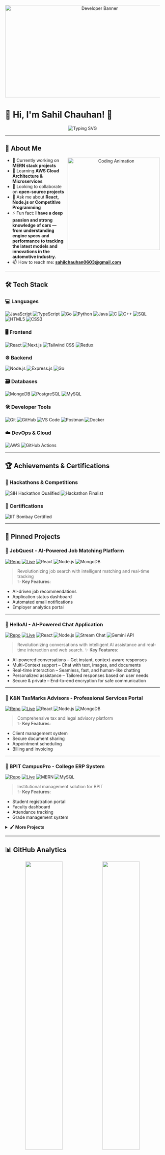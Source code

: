 <!-- Header with Animated Banner -->
<div align="center">
  <img src="https://media.giphy.com/media/v1.Y2lkPTc5MGI3NjExcW5hZ3R5d2Z1bW5qZzF5a3VlZ2N4dGJ2eGZ2NnBicWZ6bWZ6eGZ4byZlcD12MV9pbnRlcm5hbF9naWZfYnlfaWQmY3Q9Zw/qgQUggAC3Pfv687qPC/giphy.gif" alt="Developer Banner" width="600" height="300"/>
</div>

# 💫 Hi, I'm Sahil Chauhan! 👋 

<div align="center">
  <img src="https://readme-typing-svg.demolab.com?font=Fira+Code&weight=600&size=26&duration=4000&pause=1000&color=00FF80&width=500&lines=Full-Stack+Web+Developer;Competitive+Programmer;Open-Source+Contributor;Tech+Blogger;Cricket+Enthusiast%20%F0%9F%93%B8" alt="Typing SVG" />
</div>

---

## 🚀 About Me

<div align="center">
  <img src="https://media.giphy.com/media/v1.Y2lkPTc5MGI3NjExdXJ5Z2R6eG1sZ2x0dXJtZzR2eGZ6dGJ2eGZ2NnBicWZ6bWZ6eGZ4byZlcD12MV9pbnRlcm5hbF9naWZfYnlfaWQmY3Q9Zw/L1R1tvI9svkIWwpVYr/giphy.gif" width="300" align="right" alt="Coding Animation">
</div>

- 🔭 Currently working on **MERN stack projects**
- 🌱 Learning **AWS Cloud Architecture & Microservices**
- 👯 Looking to collaborate on **open-source projects**
- 💬 Ask me about **React, Node.js or Competitive Programming**
- ⚡ Fun fact: **I have a deep passion and strong knowledge of cars — from understanding engine specs and performance to tracking the latest models and innovations in the automotive industry.**
- 📫 How to reach me: **[sahilchauhan0603@gmail.com](mailto:sahilchauhan0603@gmail.com)**

---

## 🛠 Tech Stack

### 💻 Languages
![JavaScript](https://img.shields.io/badge/JavaScript-F7DF1E?style=for-the-badge&logo=javascript&logoColor=black)
![TypeScript](https://img.shields.io/badge/TypeScript-3178C6?style=for-the-badge&logo=typescript&logoColor=white)
![Go](https://img.shields.io/badge/Go-00ADD8?style=for-the-badge&logo=go&logoColor=white)
![Python](https://img.shields.io/badge/Python-3776AB?style=for-the-badge&logo=python&logoColor=white)
![Java](https://img.shields.io/badge/Java-007396?style=for-the-badge&logo=java&logoColor=white)
![C](https://img.shields.io/badge/C-A8B9CC?style=for-the-badge&logo=c&logoColor=black)
![C++](https://img.shields.io/badge/C++-00599C?style=for-the-badge&logo=c%2B%2B&logoColor=white)
![SQL](https://img.shields.io/badge/SQL-4479A1?style=for-the-badge&logo=mysql&logoColor=white)
![HTML5](https://img.shields.io/badge/HTML5-E34F26?style=for-the-badge&logo=html5&logoColor=white)
![CSS3](https://img.shields.io/badge/CSS3-1572B6?style=for-the-badge&logo=css3&logoColor=white)

### 🖥️ Frontend
![React](https://img.shields.io/badge/React-20232A?style=for-the-badge&logo=react&logoColor=61DAFB)
![Next.js](https://img.shields.io/badge/Next.js-000000?style=for-the-badge&logo=nextdotjs&logoColor=white)
![Tailwind CSS](https://img.shields.io/badge/Tailwind_CSS-38B2AC?style=for-the-badge&logo=tailwind-css&logoColor=white)
![Redux](https://img.shields.io/badge/Redux-593D88?style=for-the-badge&logo=redux&logoColor=white)

### ⚙️ Backend
![Node.js](https://img.shields.io/badge/Node.js-339933?style=for-the-badge&logo=nodedotjs&logoColor=white)
![Express.js](https://img.shields.io/badge/Express.js-000000?style=for-the-badge&logo=express&logoColor=white)
![Go](https://img.shields.io/badge/Go-00ADD8?style=for-the-badge&logo=go&logoColor=white)

### 🗃️ Databases
![MongoDB](https://img.shields.io/badge/MongoDB-4EA94B?style=for-the-badge&logo=mongodb&logoColor=white)
![PostgreSQL](https://img.shields.io/badge/PostgreSQL-316192?style=for-the-badge&logo=postgresql&logoColor=white)
![MySQL](https://img.shields.io/badge/MySQL-4479A1?style=for-the-badge&logo=mysql&logoColor=white)

### 🛠 Developer Tools
![Git](https://img.shields.io/badge/Git-F05032?style=for-the-badge&logo=git&logoColor=white)
![GitHub](https://img.shields.io/badge/GitHub-181717?style=for-the-badge&logo=github&logoColor=white)
![VS Code](https://img.shields.io/badge/VS_Code-007ACC?style=for-the-badge&logo=visual-studio-code&logoColor=white)
![Postman](https://img.shields.io/badge/Postman-FF6C37?style=for-the-badge&logo=postman&logoColor=white)
![Docker](https://img.shields.io/badge/Docker-2CA5E0?style=for-the-badge&logo=docker&logoColor=white)

### ☁️ DevOps & Cloud
![AWS](https://img.shields.io/badge/AWS-232F3E?style=for-the-badge&logo=amazon-aws&logoColor=white)
![GitHub Actions](https://img.shields.io/badge/GitHub_Actions-2088FF?style=for-the-badge&logo=github-actions&logoColor=white)

---

## 🏆 Achievements & Certifications

### 🏅 Hackathons & Competitions
<img src="https://img.shields.io/badge/SIH_Internal_Hackathon_2024-Qualified-blue?style=for-the-badge&logo=codechef&logoColor=white" alt="SIH Hackathon Qualified">  
<img src="https://img.shields.io/badge/Hackathon-Finalist-green?style=for-the-badge&logo=codeforces&logoColor=white" alt="Hackathon Finalist">

### 📜 Certifications
<img src="https://img.shields.io/badge/IIT_Bombay-Advanced_Java_&_SQL-orange?style=for-the-badge&logo=iit&logoColor=white" alt="IIT Bombay Certified">  

---

## 📌 Pinned Projects

### 🎥 JobQuest - AI-Powered Job Matching Platform
[![Repo](https://img.shields.io/badge/GitHub-Repository-181717?style=for-the-badge&logo=github)](https://github.com/sahilchauhan0603/JobQuest) 
[![Live](https://img.shields.io/badge/Live_Demo-FF5722?style=for-the-badge&logo=streamlit&logoColor=white)](https://jobquest-n8r2.onrender.com/)
![React](https://img.shields.io/badge/React-61DAFB?style=flat-square&logo=react&logoColor=black)
![Node.js](https://img.shields.io/badge/Node.js-339933?style=flat-square&logo=nodedotjs&logoColor=white)
![MongoDB](https://img.shields.io/badge/MongoDB-47A248?style=flat-square&logo=mongodb&logoColor=white)

> Revolutionizing job search with intelligent matching and real-time tracking  
✨ **Key Features**:  
- AI-driven job recommendations  
- Application status dashboard  
- Automated email notifications  
- Employer analytics portal  

---

### 🎥 HelloAI - AI-Powered Chat Application
[![Repo](https://img.shields.io/badge/GitHub-Repository-181717?style=for-the-badge&logo=github)](https://github.com/sahilchauhan0603/ai-chat-app) 
[![Live](https://img.shields.io/badge/Live_Demo-FF5722?style=for-the-badge&logo=streamlit&logoColor=white)](https://helloai-5ucr.onrender.com/)
![React](https://img.shields.io/badge/React-61DAFB?style=flat-square&logo=react&logoColor=black)
![Node.js](https://img.shields.io/badge/Node.js-339933?style=flat-square&logo=nodedotjs&logoColor=white)
![Stream Chat](https://img.shields.io/badge/Stream%20Chat-006CFF?style=flat-square&logo=streamlit&logoColor=white)
![Gemini API](https://img.shields.io/badge/Gemini%20API-8E75FF?style=flat-square&logo=googlegemini&logoColor=white)

> Revolutionizing conversations with intelligent AI assistance and real-time interaction and web search.
✨ **Key Features**:  
- AI-powered conversations – Get instant, context-aware responses
- Multi-Context support – Chat with text, images, and documents
- Real-time interaction – Seamless, fast, and human-like chatting
- Personalized assistance – Tailored responses based on user needs
- Secure & private – End-to-end encryption for safe communication
  
---

### 🏢 K&N TaxMarks Advisors - Professional Services Portal
[![Repo](https://img.shields.io/badge/GitHub-Repository-181717?style=for-the-badge&logo=github)](https://github.com/sahilchauhan0603/K-N_TaxMarks_Advisors) 
[![Live](https://img.shields.io/badge/Live_Demo-FF6F61?style=for-the-badge&logo=heroku&logoColor=white)](https://kandn-taxmarks-advisors.onrender.com/)
![React](https://img.shields.io/badge/React-61DAFB?style=flat-square&logo=react&logoColor=black)
![Node.js](https://img.shields.io/badge/Node.js-339933?style=flat-square&logo=nodedotjs&logoColor=white)
![MongoDB](https://img.shields.io/badge/MongoDB-47A248?style=flat-square&logo=mongodb&logoColor=white)

> Comprehensive tax and legal advisory platform  
✨ **Key Features**:  
- Client management system  
- Secure document sharing  
- Appointment scheduling  
- Billing and invoicing  

---

### 🏫 BPIT CampusPro - College ERP System
[![Repo](https://img.shields.io/badge/GitHub-Repository-181717?style=for-the-badge&logo=github)](https://github.com/sahilchauhan0603/ERP_Student) 
[![Live](https://img.shields.io/badge/Live_Demo-4285F4?style=for-the-badge&logo=google-chrome&logoColor=white)](https://erpstudent.tech/)
![MERN](https://img.shields.io/badge/MERN-00C200?style=flat-square&logo=mongodb&logoColor=white)
![MySQL](https://img.shields.io/badge/MySQL-4479A1?style=flat-square&logo=mysql&logoColor=white)

> Institutional management solution for BPIT  
✨ **Key Features**:  
- Student registration portal  
- Faculty dashboard  
- Attendance tracking  
- Grade management system  

<details>
<summary><b>🖌️ More Projects</b></summary>

#### 🎨 Canvas Draw - Collaborative Drawing App
[![Repo](https://img.shields.io/badge/GitHub-Repository-181717?style=for-the-badge&logo=github)](https://github.com/sahilchauhan0603/Canvas_Draw_VS) 
[![Live](https://img.shields.io/badge/Live_Demo-000000?style=for-the-badge&logo=vercel&logoColor=white)](https://canvas-draw-wheat.vercel.app/)
![Next.js](https://img.shields.io/badge/Next.js-000000?style=flat-square&logo=nextdotjs&logoColor=white)
![Socket.io](https://img.shields.io/badge/Socket.io-010101?style=flat-square&logo=socketdotio&logoColor=white)

> Real-time collaborative drawing platform  
✨ **Features**: Multi-user canvas, color palette, brush customization
</details>

---

## 📊 GitHub Analytics

<div align="center">
  <img width="49%" src="https://github-readme-stats.vercel.app/api?username=sahilchauhan0603&show_icons=true&theme=radical&include_all_commits=true&count_private=true" />
  <img width="49%" src="https://github-readme-streak-stats.herokuapp.com/?user=sahilchauhan0603&theme=radical" />
</div>

<div align="center">
  <img width="49%" src="https://github-readme-stats.vercel.app/api/top-langs/?username=sahilchauhan0603&layout=compact&langs_count=8&theme=radical" />
  <img width="49%" src="https://github-profile-summary-cards.vercel.app/api/cards/repos-per-language?username=sahilchauhan0603&theme=radical" />
</div>

<div align="center">
  <img src="https://github-profile-summary-cards.vercel.app/api/cards/profile-details?username=sahilchauhan0603&theme=radical" width="100%"/>
</div>

---

## 👨‍💻 Coding Profiles

<div align="center">
  <a href="https://leetcode.com/sahil0603/">
    <img src="https://img.shields.io/badge/LeetCode-FFA116?style=for-the-badge&logo=LeetCode&logoColor=white" alt="LeetCode">
  </a>
  <a href="https://www.geeksforgeeks.org/user/sahilchaucyel/">
    <img src="https://img.shields.io/badge/GeeksforGeeks-2F8D46?style=for-the-badge&logo=GeeksforGeeks&logoColor=white" alt="GeeksforGeeks">
  </a>
  <a href="https://www.codechef.com/users/nice_king_802">
    <img src="https://img.shields.io/badge/CodeChef-5B4638?style=for-the-badge&logo=CodeChef&logoColor=white" alt="CodeChef">
  </a>
</div>

---

## 🏆 GitHub Trophies

<div align="center">
  <img src="https://github-profile-trophy.vercel.app/?username=sahilchauhan0603&theme=onedark&no-frame=true&row=2&column=4" alt="GitHub Trophies" />
</div>

---

## 🌐 Connect With Me

<div align="center">
  <a href="https://www.linkedin.com/in/sahil-chauhan-a6a626265/">
    <img src="https://img.shields.io/badge/LinkedIn-0077B5?style=for-the-badge&logo=linkedin&logoColor=white" alt="LinkedIn">
  </a>
  <a href="https://x.com/TheSahil061003">
    <img src="https://img.shields.io/badge/Twitter-1DA1F2?style=for-the-badge&logo=twitter&logoColor=white" alt="Twitter">
  </a>
  <a href="https://www.instagram.com/sahilchauhan0603/">
    <img src="https://img.shields.io/badge/Instagram-E4405F?style=for-the-badge&logo=instagram&logoColor=white" alt="Instagram">
  </a>
  <a href="mailto:sahilchauhan0603@gmail.com">
    <img src="https://img.shields.io/badge/Gmail-D14836?style=for-the-badge&logo=gmail&logoColor=white" alt="Gmail">
  </a>
</div>

---

## ✍️ Random Dev Quote

<div align="center">
  <img src="https://quotes-github-readme.vercel.app/api?type=horizontal&theme=radical" alt="Random Dev Quote"/>
</div>

---

<div align="center">
  <img src="https://komarev.com/ghpvc/?username=sahilchauhan0603&label=Profile%20views&color=0e75b6&style=flat" alt="Profile Views" /> 
  <a href="https://github.com/sahilchauhan0603?tab=followers">
    <img src="https://img.shields.io/github/followers/sahilchauhan0603?label=Followers&style=social" alt="GitHub Followers">
  </a>
</div>
